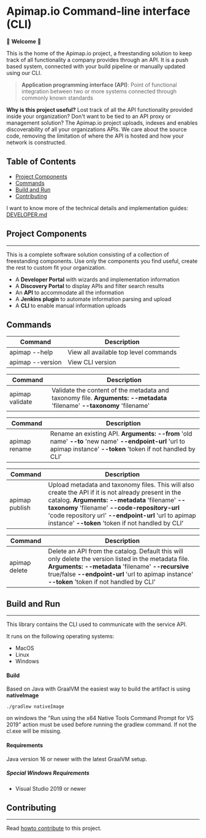 Apimap.io Command-line interface (CLI) 
===

🎉 **Welcome** 🎉

This is the home of the Apimap.io project, a freestanding solution to keep track of all functionality a company
provides through an API. It is a push based system, connected with your build pipeline or manually updated using our CLI.

> **Application programming interface (API)**: Point of functional integration between two or more systems connected
> through commonly known standards

**Why is this project useful?** Lost track of all the API functionality provided inside your organization? Don't want
to be tied to an API proxy or management solution? The Apimap.io project uploads, indexes and enables discoverability of all
your organizations APIs. We care about the source code, removing the limitation of where the API is hosted and how your
network is constructed.

## Table of Contents

* [Project Components](#project-components)
* [Commands](#commands)
* [Build and Run](#build-and-run)
* [Contributing](#contributing)

I want to know more of the technical details and implementation guides: [DEVELOPER.md](DEVELOPER.md)

## Project Components
___
This is a complete software solution consisting of a collection of freestanding components. Use only the components you
find useful, create the rest to custom fit your organization.

- A **Developer Portal** with wizards and implementation information
- A **Discovery Portal** to display APIs and filter search results
- An **API** to accommodate all the information
- A **Jenkins plugin** to automate information parsing and upload
- A **CLI** to enable manual information uploads

## Commands

| Command                   | Description                                                                   |
| ------------------------- | ----------------------------------------------------------------------------- |
| apimap --help             | View all available top level commands                                         |
| apimap --version          | View CLI version                                                              |

| Command                   | Description                                                                   |
| ------------------------- | ----------------------------------------------------------------------------- |
| apimap validate           | Validate the content of the metadata and taxonomy file. **Arguments:** **--metadata** 'filename' **--taxonomy** 'filename' |

| Command                   | Description                                                                   |
| ------------------------- | ----------------------------------------------------------------------------- |
| apimap rename             | Rename an existing API. **Arguments:** **--from** 'old name' **--to** 'new name' **--endpoint-url** 'url to apimap instance' **--token** 'token if not handled by CLI'|

| Command                   | Description                                                                   |
| ------------------------- | ----------------------------------------------------------------------------- |
| apimap publish            | Upload metadata and taxonomy files. This will also create the API if it is not already present in the catalog. **Arguments:** **--metadata** 'filename' **--taxonomy** 'filename' **--code-repository-url** 'code repository url' **--endpoint-url** 'url to apimap instance' **--token** 'token if not handled by CLI'|

| Command                   | Description                                                                   |
| ------------------------- | ----------------------------------------------------------------------------- |
| apimap delete             | Delete an API from the catalog. Default this will only delete the version listed in the metadata file. **Arguments:** **--metadata** 'filename' **--recursive** true/false **--endpoint-url** 'url to apimap instance' **--token** 'token if not handled by CLI'|

## Build and Run
___

This library contains the CLI used to communicate with the service API.

It runs on the following operating systems:
* MacOS
* Linux
* Windows 

#### Build

Based on Java with GraalVM the easiest way to build the artifact is using **nativeImage**

```shell
./gradlew nativeImage
```

on windows the "Run using the x64 Native Tools Command Prompt for VS 2019" action must be used before running the gradlew command. If not the cl.exe will be missing.

#### Requirements

Java version 16 or newer with the latest GraalVM setup.

##### Special Windows Requirements
* Visual Studio 2019 or newer

## Contributing
___

Read [howto contribute](CONTRIBUTING.md) to this project.